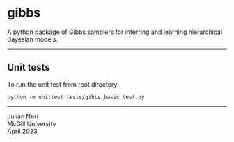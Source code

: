 # gibbs

A python package of Gibbs samplers for inferring and learning hierarchical Bayesian models.


---
## Unit tests
To run the unit test from root directory:

```console 
python -m unittest tests/gibbs_basic_test.py
```

---
Julian Neri  
McGill University  
April 2023

